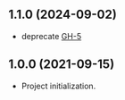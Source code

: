 ## 1.1.0 (2024-09-02)

- deprecate [GH-5](https://github.com/alibabacloud-automation/terraform-alicloud-fc-oss-trigger/pull/5)

## 1.0.0 (2021-09-15)

- Project initialization.
